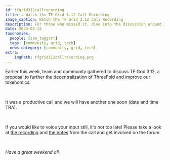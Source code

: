 ```yaml
---
id: tfgrid312callrecording
title: ☕️ Watch the TF Grid 3.12 Call Recording
image_caption: Watch the TF Grid 3.12 Call Recording
description: For those who missed it, dive into the discussion around 3.12!
date: 2023-08-12
taxonomies:
  people: [sam_taggart]
  tags: [community, grid, tech]
  news-category: [community, grid, tech]
extra:
    imgPath: tfgrid312callrecording.png
---
```


Earlier this week, team and community gathered to discuss TF Grid 3.12, a proposal to further the decentralization of ThreeFold and improve our tokenomics.

<br/>

It was a productive call and we will have another one soon (date and time TBA).

<br/>

If you would like to voice your input still, it's not too late! Please take a look at [the recording](https://youtu.be/VcNZvp_PhPs) and [the notes](https://forum.threefold.io/t/tfgrid-3-12-proposal-and-discussion/4031/16?u=gosam) from the call and get involved on the forum.

<br/>

*Have a great weekend all.*